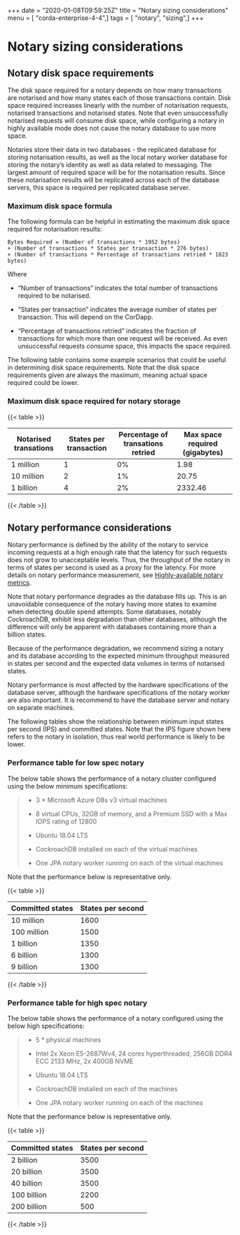 +++
date = "2020-01-08T09:59:25Z"
title = "Notary sizing considerations"
menu = [ "corda-enterprise-4-4",]
tags = [ "notary", "sizing",]
+++


# Notary sizing considerations


## Notary disk space requirements

The disk space required for a notary depends on how many transactions are notarised and how many states each of those
                transactions contain. Disk space required increases linearly with the number of notarisation requests, notarised
                transactions and notarised states. Note that even unsuccessfully notarised requests will consume disk space, while
                configuring a notary in highly available mode does not cause the notary database to use more space.

Notaries store their data in two databases - the replicated database for storing notarisation results, as well as the
                local notary worker database for storing the notary’s identity as well as data related to messaging. The largest amount
                of required space will be for the notarisation results. Since these notarisation results will be replicated across
                each of the database servers, this space is required per replicated database server.


### Maximum disk space formula

The following formula can be helpful in estimating the maximum disk space required for notarisation results:

```none
Bytes Required = (Number of transactions * 1952 bytes)
+ (Number of transactions * States per transaction * 276 bytes)
+ (Number of transactions * Percentage of transactions retried * 1823 bytes)
```


Where

* “Number of transactions” indicates the total number of transactions required to be notarised.


* “States per transaction” indicates the average number of states per transaction. This will depend on the CorDapp.


* “Percentage of transactions retried” indicates the fraction of transactions for which more than one request will be received. As even unsuccessful requests consume space, this impacts the space required.


The following table contains some example scenarios that could be useful in determining disk space requirements. Note
                    that the disk space requirements given are always the maximum, meaning actual space required could be lower.


### Maximum disk space required for notary storage


{{< table >}}

|Notarised transations|States per transaction|Percentage of transations retried|Max space required (gigabytes)|
|-----------------------|--------------------------|-------------------------------------|---------------------------------|
|1 million|1|0%|1.98|
|10 million|2|1%|20.75|
|1 billion|4|2%|2332.46|

{{< /table >}}

## Notary performance considerations

Notary performance is defined by the ability of the notary to service incoming requests at a high enough rate that the latency
                for such requests does not grow to unacceptable levels. Thus, the throughput of the notary in terms of states per second is
                used as a proxy for the latency. For more details on notary performance measurement, see [Highly-available notary metrics](notary-metrics.md).

Note that notary performance degrades as the database fills up. This is an unavoidable consequence of the notary having more
                states to examine when detecting double spend attempts. Some databases, notably CockroachDB, exhibit less degradation than
                other databases, although the difference will only be apparent with databases containing more than a billion states.

Because of the performance degradation, we recommend sizing a notary and its database according to the expected minimum throughput
                measured in states per second and the expected data volumes in terms of notarised states.

Notary performance is most affected by the hardware specifications of the database server, although the hardware specifications
                of the notary worker are also important. It is recommend to have the database server and notary on separate machines.

The following tables show the relationship between minimum input states per second (IPS) and committed states. Note that the IPS
                figure shown here refers to the notary in isolation, thus real world performance is likely to be lower.


### Performance table for low spec notary

The below table shows the performance of a notary cluster configured using the below minimum specifications:

> 
> 
> * 3 * Microsoft Azure D8s v3 virtual machines
> 
> 
> * 8 virtual CPUs, 32GB of memory, and a Premium SSD with a Max IOPS rating of 12800
> 
> 
> * Ubuntu 18.04 LTS
> 
> 
> * CockroachDB installed on each of the virtual machines
> 
> 
> * One JPA notary worker running on each of the virtual machines
> 
> 
Note that the performance below is representative only.


{{< table >}}

|Committed states|States per second|
|---------------------|-------------------|
|10 million|1600|
|100 million|1500|
|1 billion|1350|
|6 billion|1300|
|9 billion|1300|

{{< /table >}}

### Performance table for high spec notary

The below table shows the performance of a notary configured using the below high specifications:

> 
> 
> * 5 * physical machines
> 
> 
> * Intel 2x Xeon E5-2687Wv4, 24 cores hyperthreaded, 256GB DDR4 ECC 2133 MHz, 2x 400GB NVME
> 
> 
> * Ubuntu 18.04 LTS
> 
> 
> * CockroachDB installed on each of the machines
> 
> 
> * One JPA notary worker running on each of the machines
> 
> 
Note that the performance below is representative only.


{{< table >}}

|Committed states|States per second|
|---------------------|-------------------|
|2 billion|3500|
|20 billion|3500|
|40 billion|3500|
|100 billion|2200|
|200 billion|500|

{{< /table >}}

